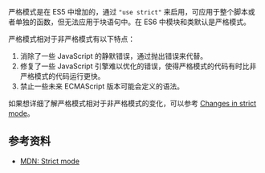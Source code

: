 
严格模式是在 ES5 中增加的，通过 `"use strict"` 来启用，可应用于整个脚本或者单独的函数，但无法应用于块语句中。在 ES6 中模块和类默认是严格模式。

严格模式相对于非严格模式有以下特点：

1. 消除了一些 JavaScript 的静默错误，通过抛出错误来代替。
2. 修复了一些 JavaScript 引擎难以优化的错误，使得严格模式的代码有时比非严格模式的代码运行更快。
3. 禁止一些未来 ECMAScript 版本可能会定义的语法。

如果想详细了解严格模式相对于非严格模式的变化，可以参考 [Changes in strict mode](https://developer.mozilla.org/en-US/docs/Web/JavaScript/Reference/Strict_mode#changes_in_strict_mode)。

## 参考资料

- [MDN: Strict mode](https://developer.mozilla.org/en-US/docs/Web/JavaScript/Reference/Strict_mode)
